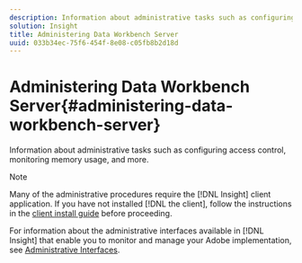 ```yaml
---
description: Information about administrative tasks such as configuring access control, monitoring memory usage, and more.
solution: Insight
title: Administering Data Workbench Server
uuid: 033b34ec-75f6-454f-8e08-c05fb8b2d18d
---
```


# Administering Data Workbench Server{#administering-data-workbench-server}

Information about administrative tasks such as configuring access control, monitoring memory usage, and more.

>[!NOTE]
>
>Many of the administrative procedures require the [!DNL Insight] client application. If you have not installed [!DNL the client], follow the instructions in the [client install guide](https://docs.adobe.com/content/help/en/data-workbench/using/install/c-data-workbench-client-install.html) before proceeding.

For information about the administrative interfaces available in [!DNL Insight] that enable you to monitor and manage your Adobe implementation, see [Administrative Interfaces](https://docs.adobe.com/content/help/en/data-workbench/using/client/t-open-ins.html#Administrative_Interfaces). 
